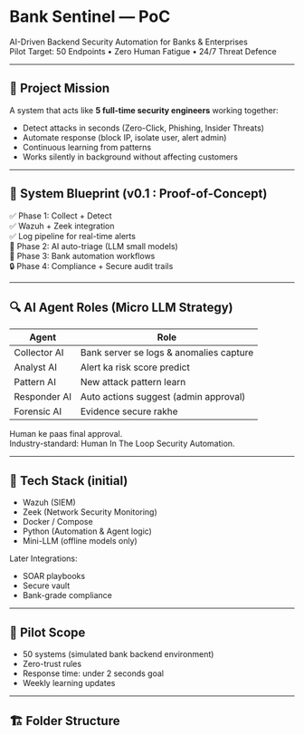 # Bank Sentinel — PoC
AI-Driven Backend Security Automation for Banks & Enterprises  
Pilot Target: 50 Endpoints • Zero Human Fatigue • 24/7 Threat Defence

---

## 🚀 Project Mission
A system that acts like **5 full-time security engineers** working together:
- Detect attacks in seconds (Zero-Click, Phishing, Insider Threats)
- Automate response (block IP, isolate user, alert admin)
- Continuous learning from patterns
- Works silently in background without affecting customers

---

## 🧩 System Blueprint (v0.1 : Proof-of-Concept)
✅ Phase 1: Collect + Detect  
✅ Wazuh + Zeek integration  
✅ Log pipeline for real-time alerts  
🔄 Phase 2: AI auto-triage (LLM small models)  
🔄 Phase 3: Bank automation workflows  
🔒 Phase 4: Compliance + Secure audit trails  

---

## 🔍 AI Agent Roles (Micro LLM Strategy)
| Agent | Role |
|------|------|
| Collector AI | Bank server se logs & anomalies capture |
| Analyst AI | Alert ka risk score predict |
| Pattern AI | New attack pattern learn |
| Responder AI | Auto actions suggest (admin approval) |
| Forensic AI | Evidence secure rakhe |

Human ke paas final approval.  
Industry-standard: Human In The Loop Security Automation.

---

## 📌 Tech Stack (initial)
- Wazuh (SIEM)
- Zeek (Network Security Monitoring)
- Docker / Compose
- Python (Automation & Agent logic)
- Mini-LLM (offline models only)

Later Integrations:
- SOAR playbooks
- Secure vault
- Bank-grade compliance

---

## 🧪 Pilot Scope
- 50 systems (simulated bank backend environment)
- Zero-trust rules
- Response time: under 2 seconds goal
- Weekly learning updates

---

## 🏗 Folder Structure
